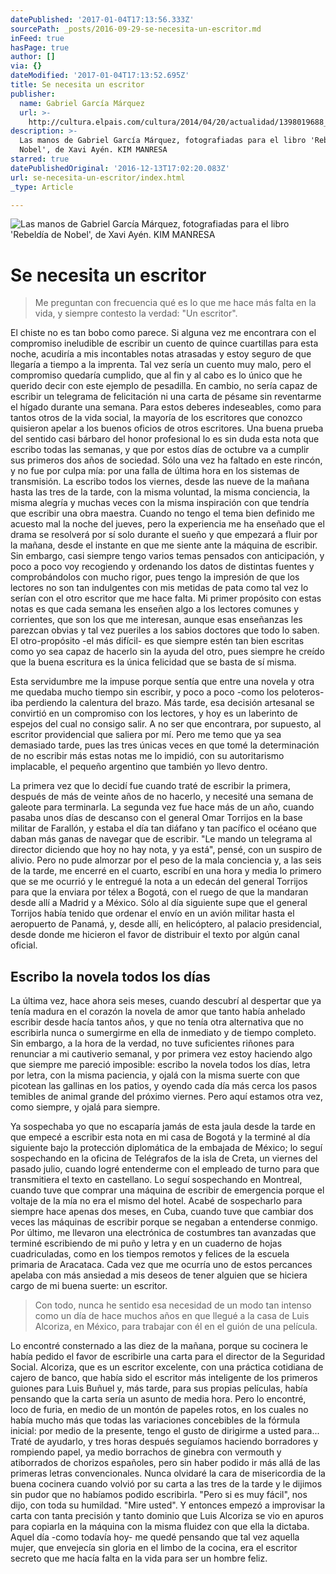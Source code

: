```yaml
---
datePublished: '2017-01-04T17:13:56.333Z'
sourcePath: _posts/2016-09-29-se-necesita-un-escritor.md
inFeed: true
hasPage: true
author: []
via: {}
dateModified: '2017-01-04T17:13:52.695Z'
title: Se necesita un escritor
publisher:
  name: Gabriel García Márquez
  url: >-
    http://cultura.elpais.com/cultura/2014/04/20/actualidad/1398019688_432401.html
description: >-
  Las manos de Gabriel García Márquez, fotografiadas para el libro 'Rebeldía de
  Nobel', de Xavi Ayén. KIM MANRESA
starred: true
datePublishedOriginal: '2016-12-13T17:02:20.083Z'
url: se-necesita-un-escritor/index.html
_type: Article

---
```

![Las manos de Gabriel García Márquez, fotografiadas para el libro 'Rebeldía de Nobel', de Xavi Ayén. KIM MANRESA](https://the-grid-user-content.s3-us-west-2.amazonaws.com/731b551b-0ed0-4021-8cf5-5ed543fa985f.jpg)

# Se necesita un escritor

> Me preguntan con frecuencia qué es lo que me hace más falta en la vida, y siempre contesto la verdad: "Un escritor".

El chiste no es tan bobo como parece. Si alguna vez me encontrara con el compromiso ineludible de escribir un cuento de quince cuartillas para esta noche, acudiría a mis incontables notas atrasadas y estoy seguro de que llegaría a tiempo a la imprenta. Tal vez sería un cuento muy malo, pero el compromiso quedaría cumplido, que al fin y al cabo es lo único que he querido decir con este ejemplo de pesadilla. En cambio, no sería capaz de escribir un telegrama de felicitación ni una carta de pésame sin reventarme el hígado durante una semana. Para estos deberes indeseables, como para tantos otros de la vida social, la mayoría de los escritores que conozco quisieron apelar a los buenos oficios de otros escritores. Una buena prueba del sentido casi bárbaro del honor profesional lo es sin duda esta nota que escribo todas las semanas, y que por estos días de octubre va a cumplir sus primeros dos años de sociedad. Sólo una vez ha faltado en este rincón, y no fue por culpa mía: por una falla de última hora en los sistemas de transmisión. La escribo todos los viernes, desde las nueve de la mañana hasta las tres de la tarde, con la misma voluntad, la misma conciencia, la misma alegría y muchas veces con la misma inspiración con que tendría que escribir una obra maestra. Cuando no tengo el tema bien definido me acuesto mal la noche del jueves, pero la experiencia me ha enseñado que el drama se resolverá por sí solo durante el sueño y que empezará a fluir por la mañana, desde el instante en que me siente ante la máquina de escribir. Sin embargo, casi siempre tengo varios temas pensados con anticipación, y poco a poco voy recogiendo y ordenando los datos de distintas fuentes y comprobándolos con mucho rigor, pues tengo la impresión de que los lectores no son tan indulgentes con mis metidas de pata como tal vez lo serían con el otro escritor que me hace falta. Mi primer propósito con estas notas es que cada semana les enseñen algo a los lectores comunes y corrientes, que son los que me interesan, aunque esas enseñanzas les parezcan obvias y tal vez pueriles a los sabios doctores que todo lo saben. El otro-propósito -el más difícil- es que siempre estén tan bien escritas como yo sea capaz de hacerlo sin la ayuda del otro, pues siempre he creído que la buena escritura es la única felicidad que se basta de sí misma.

Esta servidumbre me la impuse porque sentía que entre una novela y otra me quedaba mucho tiempo sin escribir, y poco a poco -como los peloteros- iba perdiendo la calentura del brazo. Más tarde, esa decisión artesanal se convirtió en un compromiso con los lectores, y hoy es un laberinto de espejos del cual no consigo salir. A no ser que encontrara, por supuesto, al escritor providencial que saliera por mí. Pero me temo que ya sea demasiado tarde, pues las tres únicas veces en que tomé la determinación de no escribir más estas notas me lo impidió, con su autoritarismo implacable, el pequeño argentino que también yo llevo dentro.

La primera vez que lo decidí fue cuando traté de escribir la primera, después de más de veinte años de no hacerlo, y necesité una semana de galeote para terminarla. La segunda vez fue hace más de un año, cuando pasaba unos días de descanso con el general Omar Torrijos en la base militar de Farallón, y estaba el día tan diáfano y tan pacífico el océano que daban más ganas de navegar que de escribir. "Le mando un telegrama al director diciendo que hoy no hay nota, y ya está", pensé, con un suspiro de alivio. Pero no pude almorzar por el peso de la mala conciencia y, a las seis de la tarde, me encerré en el cuarto, escribí en una hora y media lo primero que se me ocurrió y le entregué la nota a un edecán del general Torrijos para que la enviara por télex a Bogotá, con el ruego de que la mandaran desde allí a Madrid y a México. Sólo al día siguiente supe que el general Torrijos había tenido que ordenar el envío en un avión militar hasta el aeropuerto de Panamá, y, desde allí, en helicóptero, al palacio presidencial, desde donde me hicieron el favor de distribuir el texto por algún canal oficial.

## Escribo la novela todos los días

La última vez, hace ahora seis meses, cuando descubrí al despertar que ya tenía madura en el corazón la novela de amor que tanto había anhelado escribir desde hacía tantos años, y que no tenía otra alternativa que no escribirla nunca o sumergirme en ella de inmediato y de tiempo completo. Sin embargo, a la hora de la verdad, no tuve suficientes riñones para renunciar a mi cautiverio semanal, y por primera vez estoy haciendo algo que siempre me pareció imposible: escribo la novela todos los días, letra por letra, con la misma paciencia, y ojalá con la misma suerte con que picotean las gallinas en los patios, y oyendo cada día más cerca los pasos temibles de animal grande del próximo viernes. Pero aquí estamos otra vez, como siempre, y ojalá para siempre.

Ya sospechaba yo que no escaparía jamás de esta jaula desde la tarde en que empecé a escribir esta nota en mi casa de Bogotá y la terminé al día siguiente bajo la protección diplomática de la embajada de México; lo seguí sospechando en la oficina de Telégrafos de la isla de Creta, un viernes del pasado julio, cuando logré entenderme con el empleado de turno para que transmitiera el texto en castellano. Lo seguí sospechando en Montreal, cuando tuve que comprar una máquina de escribir de emergencia porque el voltaje de la mía no era el mismo del hotel. Acabé de sospecharlo para siempre hace apenas dos meses, en Cuba, cuando tuve que cambiar dos veces las máquinas de escribir porque se negaban a entenderse conmigo. Por último, me llevaron una electrónica de costumbres tan avanzadas que terminé escribiendo de mi puño y letra y en un cuaderno de hojas cuadriculadas, como en los tiempos remotos y felices de la escuela primaria de Aracataca. Cada vez que me ocurría uno de estos percances apelaba con más ansiedad a mis deseos de tener alguien que se hiciera cargo de mi buena suerte: un escritor.

> Con todo, nunca he sentido esa necesidad de un modo tan intenso como un día de hace muchos años en que llegué a la casa de Luis Alcoriza, en México, para trabajar con él en el guión de una película.

Lo encontré consternado a las diez de la mañana, porque su cocinera le había pedido el favor de escribirle una carta para el director de la Seguridad Social. Alcoriza, que es un escritor excelente, con una práctica cotidiana de cajero de banco, que había sido el escritor más inteligente de los primeros guiones para Luis Buñuel y, más tarde, para sus propias películas, había pensando que la carta sería un asunto de media hora. Pero lo encontré, loco de furia, en medio de un montón de papeles rotos, en los cuales no había mucho más que todas las variaciones concebibles de la fórmula inicial: por medio de la presente, tengo el gusto de dirigirme a usted para... Traté de ayudarlo, y tres horas después seguíamos haciendo borradores y rompiendo papel, ya medio borrachos de ginebra con vermouth y atiborrados de chorizos españoles, pero sin haber podido ir más allá de las primeras letras convencionales. Nunca olvidaré la cara de misericordia de la buena cocinera cuando volvió por su carta a las tres de la tarde y le dijimos sin pudor que no habíamos podido escribirla. "Pero si es muy fácil", nos dijo, con toda su humildad. "Mire usted". Y entonces empezó a improvisar la carta con tanta precisión y tanto dominio que Luis Alcoriza se vio en apuros para copiarla en la máquina con la misma fluidez con que ella la dictaba. Aquel día -como todavía hoy- me quedé pensando que tal vez aquella mujer, que envejecía sin gloria en el limbo de la cocina, era el escritor secreto que me hacía falta en la vida para ser un hombre feliz.